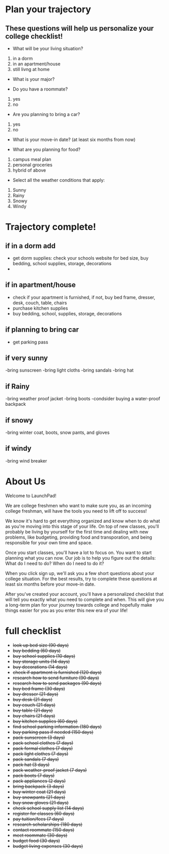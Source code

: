# Plan your trajectory

## These questions will help us personalize your college checklist!

- What will be your living situation?

1. in a dorm
2. in an apartment/house
3. still livng at home

- What is your major?

- Do you have a roommate?

1. yes
2. no

- Are you planning to bring a car?

1. yes
2. no

- What is your move-in date? (at least six months from now)

- What are you planning for food?

1. campus meal plan
2. personal groceries
3. hybrid of above

- Select all the weather conditions that apply:

1. Sunny
2. Rainy
3. Snowy
4. Windy

# Trajectory complete!

## if in a dorm add

- get dorm supplies: check your schools website for bed size, buy bedding, school supplies, storage, decorations
-

## if in apartment/house

- check if your apartment is furnished, if not, buy bed frame, dresser, desk, couch, table, chairs
- purchase kitchen supplies
- buy bedding, school, supplies, storage, decorations

## if planning to bring car

- get parking pass

## if very sunny

-bring sunscreen
-bring light cloths
-bring sandals
-bring hat

## if Rainy

-bring weather proof jacket
-bring boots
-condsider buying a water-proof backpack

## if snowy

-bring winter coat, boots, snow pants, and gloves

## if windy

-bring wind breaker

# About Us

Welcome to LaunchPad!

We are college freshmen who want to make sure you, as an incoming college freshman, will have the tools you need to lift off to success!

We know it's hard to get everything organized and know when to do what as you're moving into this stage of your life. On top of new classes, you'll probably be living by yourself for the first time and dealing with new problems, like budgeting, providing food and transporation, and being responsible for your own time and space.

Once you start classes, you'll have a lot to focus on. You want to start planning what you can now. Our job is to help you figure out the details: What do I need to do? When do I need to do it?

When you click sign up, we'll ask you a few short questions about your college situation. For the best results, try to complete these questions at least six months before your move-in date.

After you've created your account, you'll have a personalized checklist that will tell you exactly what you need to complete and when. This will give you a long-term plan for your journey towards college and hopefully make things easier for you as you enter this new era of your life!

# full checklist

- ~~look up bed size (90 days)~~
- ~~buy bedding (60 days)~~
- ~~buy school supplies (10 days)~~
- ~~buy storage units (14 days)~~
- ~~buy decorations (14 days)~~
- ~~check if apartment is furnished (120 days)~~
- ~~research how to send furniture (90 days)~~
- ~~research how to send packages (90 days)~~
- ~~buy bed frame (30 days)~~
- ~~buy dresser (21 days)~~
- ~~buy desk (21 days)~~
- ~~buy couch (21 days)~~
- ~~buy table (21 days)~~
- ~~buy chairs (21 days)~~
- ~~buy kitchen supplies (60 days)~~
- ~~find school parking information (180 days)~~
- ~~buy parking pass if needed (150 days)~~
- ~~pack sunscreen (3 days)~~
- ~~pack school clothes (7 days)~~
- ~~pack formal clothes (7 days)~~
- ~~pack light clothes (7 days)~~
- ~~pack sandals (7 days)~~
- ~~pack hat (3 days)~~
- ~~pack weather-proof jacket (7 days)~~
- ~~pack boots (7 days)~~
- ~~pack appliances (2 days)~~
- ~~bring backpack (3 days)~~
- ~~buy winter coat (21 days)~~
- ~~buy snowpants (21 days)~~
- ~~buy snow gloves (21 days)~~
- ~~check school supply list (14 days)~~
- ~~register for classes (60 days)~~
- ~~pay tuition/fees (7 days)~~
- ~~research scholarships (180 days)~~
- ~~contact roommate (150 days)~~
- ~~meet roommate (30 days)~~
- ~~budget food (30 days)~~
- ~~budget living expenses (30 days)~~
